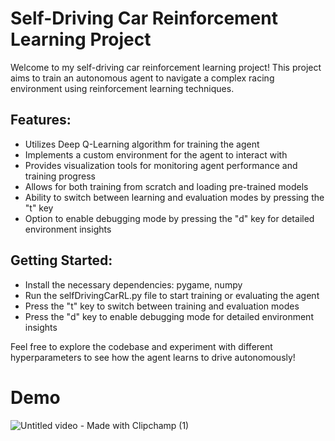 # Self-Driving Car Reinforcement Learning Project

Welcome to my self-driving car reinforcement learning project! This project aims to train an autonomous agent to navigate a complex racing environment using reinforcement learning techniques.

## Features:
- Utilizes Deep Q-Learning algorithm for training the agent
- Implements a custom environment for the agent to interact with
- Provides visualization tools for monitoring agent performance and training progress
- Allows for both training from scratch and loading pre-trained models
- Ability to switch between learning and evaluation modes by pressing the "t" key
- Option to enable debugging mode by pressing the "d" key for detailed environment insights
  
## Getting Started:
- Install the necessary dependencies: pygame, numpy
- Run the selfDrivingCarRL.py file to start training or evaluating the agent
- Press the "t" key to switch between training and evaluation modes
- Press the "d" key to enable debugging mode for detailed environment insights

Feel free to explore the codebase and experiment with different hyperparameters to see how the agent learns to drive autonomously!

# Demo
![Untitled video - Made with Clipchamp (1)](https://github.com/yahnyshc/selfDrivingCarRL/assets/143096926/de5200a4-c749-4b25-bfd9-cf1f65fde30f)
